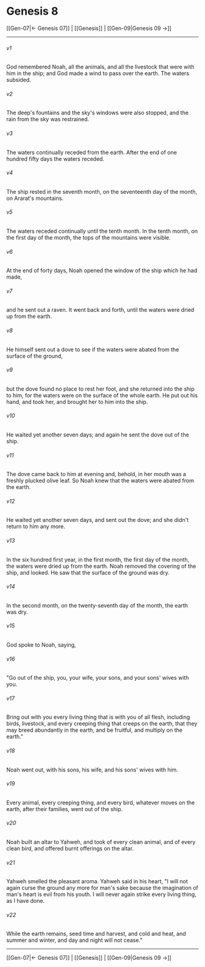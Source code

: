 # Genesis 8

[[Gen-07|← Genesis 07]] | [[Genesis]] | [[Gen-09|Genesis 09 →]]
***

###### v1
God remembered Noah, all the animals, and all the livestock that were with him in the ship; and God made a wind to pass over the earth. The waters subsided.

###### v2
The deep's fountains and the sky's windows were also stopped, and the rain from the sky was restrained.

###### v3
The waters continually receded from the earth. After the end of one hundred fifty days the waters receded.

###### v4
The ship rested in the seventh month, on the seventeenth day of the month, on Ararat's mountains.

###### v5
The waters receded continually until the tenth month. In the tenth month, on the first day of the month, the tops of the mountains were visible.

###### v6
At the end of forty days, Noah opened the window of the ship which he had made,

###### v7
and he sent out a raven. It went back and forth, until the waters were dried up from the earth.

###### v8
He himself sent out a dove to see if the waters were abated from the surface of the ground,

###### v9
but the dove found no place to rest her foot, and she returned into the ship to him, for the waters were on the surface of the whole earth. He put out his hand, and took her, and brought her to him into the ship.

###### v10
He waited yet another seven days; and again he sent the dove out of the ship.

###### v11
The dove came back to him at evening and, behold, in her mouth was a freshly plucked olive leaf. So Noah knew that the waters were abated from the earth.

###### v12
He waited yet another seven days, and sent out the dove; and she didn't return to him any more.

###### v13
In the six hundred first year, in the first month, the first day of the month, the waters were dried up from the earth. Noah removed the covering of the ship, and looked. He saw that the surface of the ground was dry.

###### v14
In the second month, on the twenty-seventh day of the month, the earth was dry.

###### v15
God spoke to Noah, saying,

###### v16
"Go out of the ship, you, your wife, your sons, and your sons' wives with you.

###### v17
Bring out with you every living thing that is with you of all flesh, including birds, livestock, and every creeping thing that creeps on the earth, that they may breed abundantly in the earth, and be fruitful, and multiply on the earth."

###### v18
Noah went out, with his sons, his wife, and his sons' wives with him.

###### v19
Every animal, every creeping thing, and every bird, whatever moves on the earth, after their families, went out of the ship.

###### v20
Noah built an altar to Yahweh, and took of every clean animal, and of every clean bird, and offered burnt offerings on the altar.

###### v21
Yahweh smelled the pleasant aroma. Yahweh said in his heart, "I will not again curse the ground any more for man's sake because the imagination of man's heart is evil from his youth. I will never again strike every living thing, as I have done.

###### v22
While the earth remains, seed time and harvest, and cold and heat, and summer and winter, and day and night will not cease."

***
[[Gen-07|← Genesis 07]] | [[Genesis]] | [[Gen-09|Genesis 09 →]]
